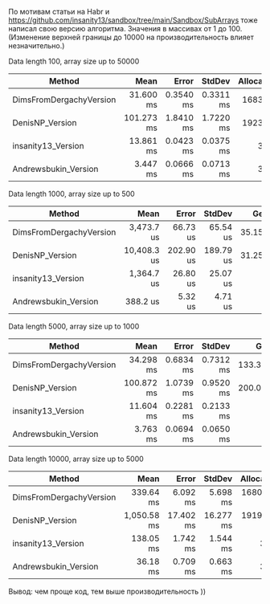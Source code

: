По мотивам статьи на Habr и https://github.com/insanity13/sandbox/tree/main/Sandbox/SubArrays тоже написал свою версию алгоритма.
Значения в массивах от 1 до 100. (Изменение верхней границы до 10000 на производительность влияет незначительно.)

﻿Data length 100, array size up to 50000

| Method                  | Mean       | Error     | StdDev    | Allocated |
|------------------------ |-----------:|----------:|----------:|----------:|
| DimsFromDergachyVersion |  31.600 ms | 0.3540 ms | 0.3311 ms |   16832 B |
| DenisNP_Version         | 101.273 ms | 1.8410 ms | 1.7220 ms |   19232 B |
| insanity13_Version      |  13.861 ms | 0.0423 ms | 0.0375 ms |      32 B |
| Andrewsbukin_Version    |   3.447 ms | 0.0666 ms | 0.0713 ms |      32 B |

Data length 1000, array size up to 500

| Method                  | Mean        | Error     | StdDev    | Gen0    | Allocated |
|------------------------ |------------:|----------:|----------:|--------:|----------:|
| DimsFromDergachyVersion |  3,473.7 us |  66.73 us |  65.54 us | 35.1563 |  167968 B |
| DenisNP_Version         | 10,408.3 us | 202.90 us | 189.79 us | 31.2500 |  191920 B |
| insanity13_Version      |  1,364.7 us |  26.80 us |  25.07 us |       - |      32 B |
| Andrewsbukin_Version    |    388.2 us |   5.32 us |   4.71 us |       - |      32 B |


Data length 5000, array size up to 1000

| Method                  | Mean       | Error     | StdDev    | Gen0     | Allocated |
|------------------------ |-----------:|----------:|----------:|---------:|----------:|
| DimsFromDergachyVersion |  34.298 ms | 0.6834 ms | 0.7312 ms | 133.3333 |  839776 B |
| DenisNP_Version         | 100.872 ms | 1.0739 ms | 0.9520 ms | 200.0000 |  959584 B |
| insanity13_Version      |  11.604 ms | 0.2281 ms | 0.2133 ms |        - |      32 B |
| Andrewsbukin_Version    |   3.763 ms | 0.0694 ms | 0.0650 ms |        - |      32 B |


Data length 10000, array size up to 5000

| Method                  | Mean        | Error     | StdDev    | Allocated |
|------------------------ |------------:|----------:|----------:|----------:|
| DimsFromDergachyVersion |   339.64 ms |  6.092 ms |  5.698 ms | 1680000 B |
| DenisNP_Version         | 1,050.58 ms | 17.402 ms | 16.277 ms | 1919920 B |
| insanity13_Version      |   138.05 ms |  1.742 ms |  1.544 ms |      32 B |
| Andrewsbukin_Version    |    36.18 ms |  0.709 ms |  0.663 ms |      32 B |


Вывод: чем проще код, тем выше производительность ))
